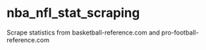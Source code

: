 # nba_nfl_stat_scraping

Scrape statistics from basketball-reference.com and pro-football-reference.com